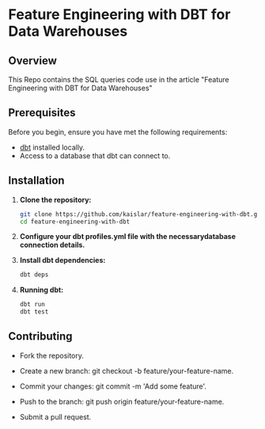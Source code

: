 # Feature Engineering with DBT for Data Warehouses

## Overview

This Repo contains the SQL queries code use in the article "Feature Engineering with DBT for Data Warehouses"

## Prerequisites

Before you begin, ensure you have met the following requirements:

- [dbt](https://docs.getdbt.com/docs/introduction/installation) installed locally.
- Access to a database that dbt can connect to.

## Installation

1. **Clone the repository:**

   ```bash
   git clone https://github.com/kaislar/feature-engineering-with-dbt.git
   cd feature-engineering-with-dbt

2. **Configure your dbt profiles.yml file with the necessarydatabase connection details.**

3. **Install dbt dependencies:**

    ```bash
    dbt deps

4. **Running dbt:**


    ```bash
    dbt run
    dbt test

## Contributing
- Fork the repository.

- Create a new branch: git checkout -b feature/your-feature-name.

- Commit your changes: git commit -m 'Add some feature'.

- Push to the branch: git push origin feature/your-feature-name.

- Submit a pull request.